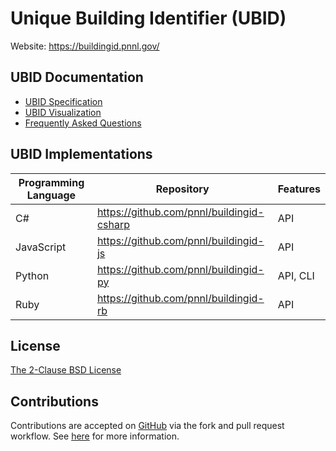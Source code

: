 # Unique Building Identifier (UBID)

Website: https://buildingid.pnnl.gov/

## UBID Documentation

* [UBID Specification](https://github.com/pnnl/buildingid/blob/master/SPEC.md)
* [UBID Visualization](https://github.com/pnnl/buildingid/blob/master/VIZ_GUIDE.md)
* [Frequently Asked Questions](https://github.com/pnnl/buildingid/blob/master/FAQ.md)

## UBID Implementations

| Programming Language | Repository | Features |
|-|-|-|
| C# | https://github.com/pnnl/buildingid-csharp | API |
| JavaScript | https://github.com/pnnl/buildingid-js | API |
| Python | https://github.com/pnnl/buildingid-py | API, CLI |
| Ruby | https://github.com/pnnl/buildingid-rb | API |

## License

[The 2-Clause BSD License](https://opensource.org/licenses/BSD-2-Clause)

## Contributions

Contributions are accepted on [GitHub](https://github.com/) via the fork and pull request workflow.
See [here](https://help.github.com/articles/using-pull-requests/) for more information.
